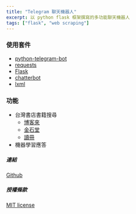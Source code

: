 ```yaml
---
title: "Telegram 聊天機器人"
excerpt: 以 python flask 框架撰寫的多功能聊天機器人
tags: ["flask", "web scraping"]
---
```


### 使用套件

-   [python-telegram-bot](https://github.com/python-telegram-bot/python-telegram-bot)
-   [requests](https://requests.readthedocs.io/en/latest/)
-   [Flask](https://flask.palletsprojects.com/en/2.1.x/)
-   [chatterbot](https://chatterbot.readthedocs.io/en/stable/)
-   [lxml](https://lxml.de/)

### 功能

-   台灣書店書籍搜尋
    -   [博客來](https://www.books.com.tw/)
    -   [金石堂](https://www.kingstone.com.tw/)
    -   [讀冊](https://www.taaze.tw/index.html)
-   機器學習應答

##### 連結

[Github](https://github.com/chuang861012/Kotori-telegram_bot)

##### 授權條款

[MIT license](https://github.com/chuang861012/Kotori-telegram_bot/blob/master/LICENSE)
